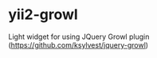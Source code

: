 # yii2-growl 
Light widget for using JQuery Growl plugin (https://github.com/ksylvest/jquery-growl)
